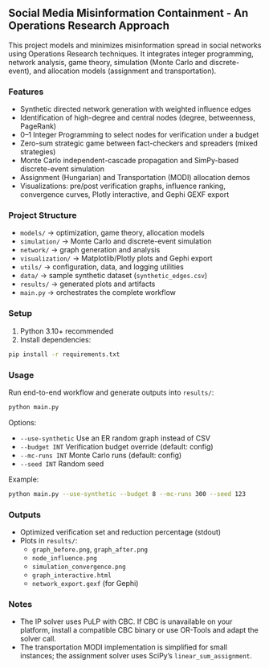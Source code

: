 ## Social Media Misinformation Containment - An Operations Research Approach

This project models and minimizes misinformation spread in social networks using Operations Research techniques. It integrates integer programming, network analysis, game theory, simulation (Monte Carlo and discrete-event), and allocation models (assignment and transportation).

### Features
- Synthetic directed network generation with weighted influence edges
- Identification of high-degree and central nodes (degree, betweenness, PageRank)
- 0–1 Integer Programming to select nodes for verification under a budget
- Zero-sum strategic game between fact-checkers and spreaders (mixed strategies)
- Monte Carlo independent-cascade propagation and SimPy-based discrete-event simulation
- Assignment (Hungarian) and Transportation (MODI) allocation demos
- Visualizations: pre/post verification graphs, influence ranking, convergence curves, Plotly interactive, and Gephi GEXF export

### Project Structure
- `models/` → optimization, game theory, allocation models
- `simulation/` → Monte Carlo and discrete-event simulation
- `network/` → graph generation and analysis
- `visualization/` → Matplotlib/Plotly plots and Gephi export
- `utils/` → configuration, data, and logging utilities
- `data/` → sample synthetic dataset (`synthetic_edges.csv`)
- `results/` → generated plots and artifacts
- `main.py` → orchestrates the complete workflow

### Setup
1. Python 3.10+ recommended
2. Install dependencies:
```bash
pip install -r requirements.txt
```

### Usage
Run end-to-end workflow and generate outputs into `results/`:
```bash
python main.py
```

Options:
- `--use-synthetic` Use an ER random graph instead of CSV
- `--budget INT` Verification budget override (default: config)
- `--mc-runs INT` Monte Carlo runs (default: config)
- `--seed INT` Random seed

Example:
```bash
python main.py --use-synthetic --budget 8 --mc-runs 300 --seed 123
```

### Outputs
- Optimized verification set and reduction percentage (stdout)
- Plots in `results/`:
  - `graph_before.png`, `graph_after.png`
  - `node_influence.png`
  - `simulation_convergence.png`
  - `graph_interactive.html`
  - `network_export.gexf` (for Gephi)

### Notes
- The IP solver uses PuLP with CBC. If CBC is unavailable on your platform, install a compatible CBC binary or use OR-Tools and adapt the solver call.
- The transportation MODI implementation is simplified for small instances; the assignment solver uses SciPy’s `linear_sum_assignment`.
